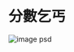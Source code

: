 # 分數乞丐

![image psd](https://github.com/user-attachments/assets/3205f4c6-e8cd-48c9-b5aa-93bda6b451e0)

